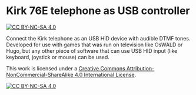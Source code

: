 # Kirk 76E telephone as USB controller
[![CC BY-NC-SA 4.0][cc-by-nc-sa-shield]][cc-by-nc-sa]

Connect the Kirk telephone as an USB HID device with audible DTMF tones. Developed for use with games that was run on television like OsWALD or Hugo, but any other piece of software that can use USB HID input (like keyboard, joystick or mouse) can be used.


This work is licensed under a
[Creative Commons Attribution-NonCommercial-ShareAlike 4.0 International License][cc-by-nc-sa].

[![CC BY-NC-SA 4.0][cc-by-nc-sa-image]][cc-by-nc-sa]

[cc-by-nc-sa]: http://creativecommons.org/licenses/by-nc-sa/4.0/
[cc-by-nc-sa-image]: https://licensebuttons.net/l/by-nc-sa/4.0/88x31.png
[cc-by-nc-sa-shield]: https://img.shields.io/badge/License-CC%20BY--NC--SA%204.0-lightgrey.svg
